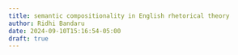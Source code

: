 ```yaml
---
title: semantic compositionality in English rhetorical theory
author: Ridhi Bandaru
date: 2024-09-10T15:16:54-05:00
draft: true
---
```

